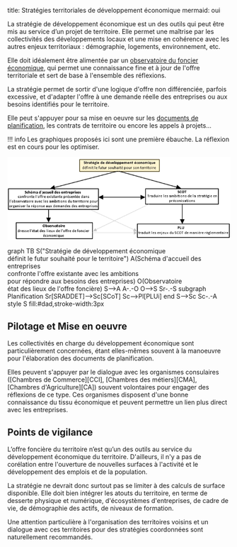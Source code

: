 title: Stratégies territoriales de développement économique
mermaid: oui

La stratégie de développement économique est un des outils qui peut être mis au service d’un projet de territoire. Elle permet une maîtrise par les collectivités des développements locaux et une mise en cohérence avec les autres enjeux territoriaux : démographie, logements, environnement, etc.

Elle doit idéalement être alimentée par un [observatoire du foncier économique][observatoire-ZAE], qui permet une connaissance fine et à jour de l'offre territoriale et sert de base à l'ensemble des réflexions.

La stratégie permet de sortir d'une logique d'offre non différenciée, parfois excessive, et d'adapter l'offre à une demande réelle des entreprises ou aux besoins identifiés pour le territoire.

Elle peut s'appuyer pour sa mise en oeuvre sur les [documents de planification][planification], les contrats de territoire ou encore les appels à projets...

!!! info
    Les graphiques proposés ici sont une première ébauche. La réflexion est en cours pour les optimiser.

![Schema stratégie](./strategie_economique.png)

<div markdown="block" class="mermaid">
graph TB
  S("Stratégie de développement économique<br>définit le futur souhaité pour le territoire")
  A(Schéma d'accueil des entreprises<br>confronte l'offre existante avec les ambitions<br>pour répondre aux besoins des entreprises)
  O(Observatoire<br>état des lieux de l'offre foncière)
S-->A
A-.-O
O-->S
Sr-.-S
subgraph Planification
  Sr[SRADDET]-->Sc[SCoT]
  Sc-->Pl[PLUi]
end
S-->Sc  
Sc-.-A
style S fill:#dad,stroke-width:3px
</div>

## Pilotage et Mise en oeuvre
Les collectivités en charge du développement économique sont particulièrement concernées, étant elles-mêmes souvent à la manoeuvre pour l'élaboration des documents de planification.

Elles peuvent s'appuyer par le dialogue avec les organismes consulaires ([Chambres de Commerce][CCI], [Chambres des métiers][CMA], [Chambres d'Agriculture][CA]) souvent volontaires pour engager des réflexions de ce type. Ces organismes disposent d'une bonne connaissance du tissu économique et peuvent permettre un lien plus direct avec les entreprises.

## Points de vigilance
L’offre foncière du territoire n’est qu’un des outils au service du développement économique du territoire. D'ailleurs, il n'y a pas de corélation entre l'ouverture de nouvelles surfaces à l'activité et le développement des emplois et de la population.

La stratégie ne devrait donc surtout pas se limiter à des calculs de surface disponible. Elle doit bien intégrer les atouts du territoire, en terme de desserte physique et numérique, d'écosystèmes d'entreprises, de cadre de vie, de démographie des actifs, de niveaux de formation.

Une attention particulière à l'organisation des territoires voisins et un dialogue avec ces territoires pour des stratégies coordonnées sont naturellement recommandés.

[observatoire-ZAE]: ../connaissance/observatoire_foncier_eco.md
[planification]: ../planification/

<script>mermaid.initialize({startOnLoad:true, theme:"neutral", fontFamily:"Sans serif"});</script>
